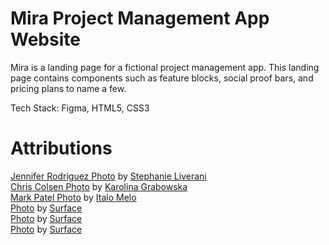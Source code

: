# Mira Project Management App Website

Mira is a landing page for a fictional project management app. This landing page contains components such as feature blocks, social proof bars, and pricing plans to name a few.

Tech Stack: Figma, HTML5, CSS3

# Attributions

[Jennifer Rodriguez Photo](https://unsplash.com/photos/Zz5LQe-VSMY) by [Stephanie Liverani](https://unsplash.com/@steph)<br/>
[Chris Colsen Photo](https://www.pexels.com/photo/man-in-white-and-black-striped-shirt-with-black-framed-eyeglasses-6333501/) by [Karolina Grabowska](https://www.pexels.com/@karolina-grabowska)<br/>
[Mark Patel Photo](https://www.pexels.com/photo/portrait-photo-of-smiling-man-with-his-arms-crossed-standing-in-front-of-white-wall-2379004/) by [Italo Melo](https://www.pexels.com/@italo-melo-881954)<br/>
[Photo](https://unsplash.com/photos/XdWkFaHI97c) by [Surface](https://unsplash.com/@surface)<br/>
[Photo](https://unsplash.com/photos/hcJ713eJ0Oc) by [Surface](https://unsplash.com/@surface)<br/>
[Photo](https://unsplash.com/photos/ZlJmOUFRBfQ) by [Surface](https://unsplash.com/@surface)<br/>


